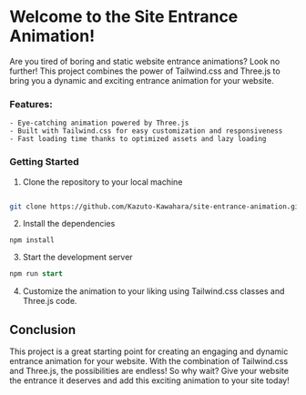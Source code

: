 # Welcome to the Site Entrance Animation!

Are you tired of boring and static website entrance animations? Look no further! This project combines the power of Tailwind.css and Three.js to bring you a dynamic and exciting entrance animation for your website.

### Features:

    - Eye-catching animation powered by Three.js
    - Built with Tailwind.css for easy customization and responsiveness
    - Fast loading time thanks to optimized assets and lazy loading

### Getting Started

1. Clone the repository to your local machine
    
```bash

git clone https://github.com/Kazuto-Kawahara/site-entrance-animation.git

```

2. Install the dependencies

```
npm install
```

3. Start the development server

```sql
npm run start
```

4. Customize the animation to your liking using Tailwind.css classes and Three.js code.

## Conclusion

This project is a great starting point for creating an engaging and dynamic entrance animation for your website. With the combination of Tailwind.css and Three.js, the possibilities are endless! So why wait? Give your website the entrance it deserves and add this exciting animation to your site today!
